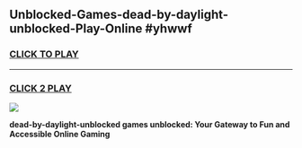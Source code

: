 
## Unblocked-Games-dead-by-daylight-unblocked-Play-Online #yhwwf
<h3>
<a href="https://news.freeplayer.one?title=dead-by-daylight-unblocked&ref=3">CLICK TO PLAY</a></h3>
<hr>

<h3>
<a href="https://news.freeplayer.one?title=dead-by-daylight-unblocked&ref=3">CLICK 2 PLAY</a>
  
</h3>

<a href="https://news.freeplayer.one?title=dead-by-daylight-unblocked&ref=3"><img src="https://clearcache.store/games.png"></a>


**dead-by-daylight-unblocked games unblocked: Your Gateway to Fun and Accessible Online Gaming**
